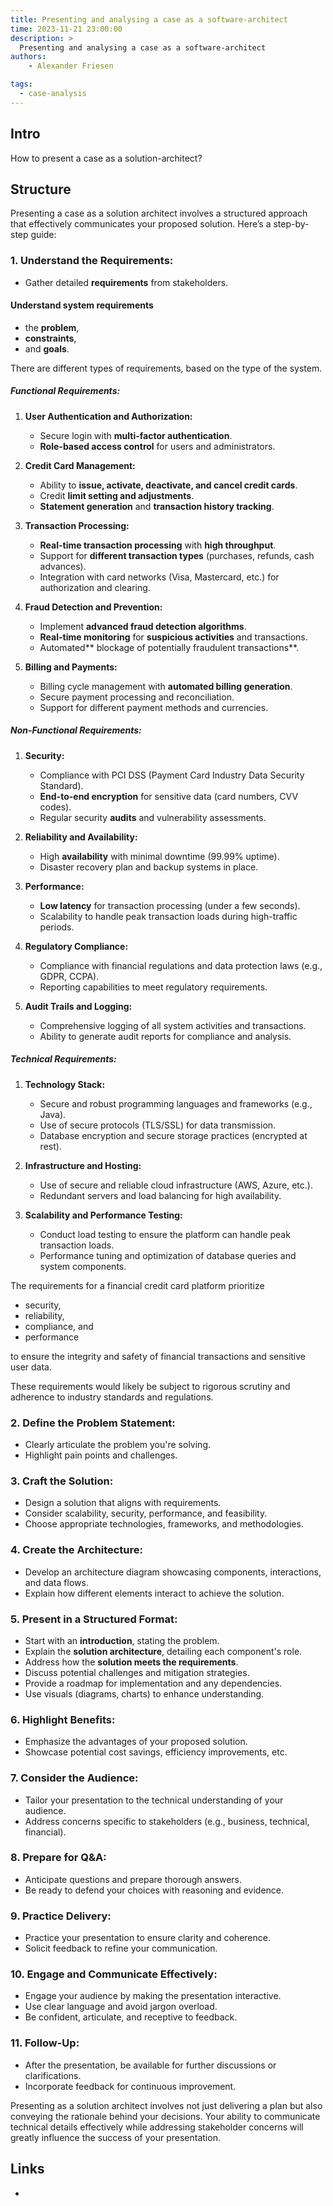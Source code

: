 ```yaml
---
title: Presenting and analysing a case as a software-architect
time: 2023-11-21 23:00:00
description: >
  Presenting and analysing a case as a software-architect
authors:
    - Alexander Friesen

tags:
  - case-analysis
---
```



## Intro

How to present a case as a solution-architect?

## Structure

Presenting a case as a solution architect involves a structured approach that effectively communicates your proposed solution. Here’s a step-by-step guide:

### 1. **Understand the Requirements:**
   - Gather detailed **requirements** from stakeholders.


#### Understand system requirements

  - the **problem**, 
  - **constraints**, 
  - and **goals**.

There are different types of requirements, based on the type of the system.





##### Functional Requirements:

1. **User Authentication and Authorization:**
   - Secure login with **multi-factor authentication**.
   - **Role-based access control** for users and administrators.

2. **Credit Card Management:**
   - Ability to **issue, activate, deactivate, and cancel credit cards**.
   - Credit **limit setting and adjustments**.
   - **Statement generation** and **transaction history tracking**.

3. **Transaction Processing:**
   - **Real-time transaction processing** with **high throughput**.
   - Support for **different transaction types** (purchases, refunds, cash advances).
   - Integration with card networks (Visa, Mastercard, etc.) for authorization and clearing.

4. **Fraud Detection and Prevention:**
   - Implement **advanced fraud detection algorithms**.
   - **Real-time monitoring** for **suspicious activities** and transactions.
   - Automated** blockage of potentially fraudulent transactions**.

5. **Billing and Payments:**
   - Billing cycle management with **automated billing generation**.
   - Secure payment processing and reconciliation.
   - Support for different payment methods and currencies.


##### Non-Functional Requirements:

1. **Security:**
   - Compliance with PCI DSS (Payment Card Industry Data Security Standard).
   - **End-to-end encryption** for sensitive data (card numbers, CVV codes).
   - Regular security **audits** and vulnerability assessments.

2. **Reliability and Availability:**
   - High **availability** with minimal downtime (99.99% uptime).
   - Disaster recovery plan and backup systems in place.

3. **Performance:**
   - **Low latency** for transaction processing (under a few seconds).
   - Scalability to handle peak transaction loads during high-traffic periods.

4. **Regulatory Compliance:**
   - Compliance with financial regulations and data protection laws (e.g., GDPR, CCPA).
   - Reporting capabilities to meet regulatory requirements.

5. **Audit Trails and Logging:**
   - Comprehensive logging of all system activities and transactions.
   - Ability to generate audit reports for compliance and analysis.

##### Technical Requirements:

1. **Technology Stack:**
   - Secure and robust programming languages and frameworks (e.g., Java).
   - Use of secure protocols (TLS/SSL) for data transmission.
   - Database encryption and secure storage practices (encrypted at rest).

2. **Infrastructure and Hosting:**
   - Use of secure and reliable cloud infrastructure (AWS, Azure, etc.).
   - Redundant servers and load balancing for high availability.

3. **Scalability and Performance Testing:**
   - Conduct load testing to ensure the platform can handle peak transaction loads.
   - Performance tuning and optimization of database queries and system components.

The requirements for a financial credit card platform prioritize 
 - security, 
 - reliability, 
 - compliance, and 
 - performance 
 
 to ensure the integrity and safety of financial transactions and sensitive user data. 
 
 These requirements would likely be subject to rigorous scrutiny and adherence to industry standards and regulations.




### 2. **Define the Problem Statement:**
   - Clearly articulate the problem you're solving.
   - Highlight pain points and challenges.

### 3. **Craft the Solution:**
   - Design a solution that aligns with requirements.
   - Consider scalability, security, performance, and feasibility.
   - Choose appropriate technologies, frameworks, and methodologies.

### 4. **Create the Architecture:**
   - Develop an architecture diagram showcasing components, interactions, and data flows.
   - Explain how different elements interact to achieve the solution.

### 5. **Present in a Structured Format:**
   - Start with an **introduction**, stating the problem.
   - Explain the **solution architecture**, detailing each component's role.
   - Address how the **solution meets the requirements**.
   - Discuss potential challenges and mitigation strategies.
   - Provide a roadmap for implementation and any dependencies.
   - Use visuals (diagrams, charts) to enhance understanding.

### 6. **Highlight Benefits:**
   - Emphasize the advantages of your proposed solution.
   - Showcase potential cost savings, efficiency improvements, etc.

### 7. **Consider the Audience:**
   - Tailor your presentation to the technical understanding of your audience.
   - Address concerns specific to stakeholders (e.g., business, technical, financial).

### 8. **Prepare for Q&A:**
   - Anticipate questions and prepare thorough answers.
   - Be ready to defend your choices with reasoning and evidence.

### 9. **Practice Delivery:**
   - Practice your presentation to ensure clarity and coherence.
   - Solicit feedback to refine your communication.

### 10. **Engage and Communicate Effectively:**
   - Engage your audience by making the presentation interactive.
   - Use clear language and avoid jargon overload.
   - Be confident, articulate, and receptive to feedback.

### 11. **Follow-Up:**
   - After the presentation, be available for further discussions or clarifications.
   - Incorporate feedback for continuous improvement.

Presenting as a solution architect involves not just delivering a plan but also conveying the rationale behind your decisions. Your ability to communicate technical details effectively while addressing stakeholder concerns will greatly influence the success of your presentation.


## Links

 - 
 




